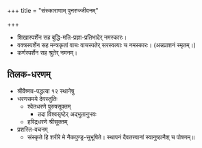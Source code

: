 +++
title = "संस्काराणाम् पुनरुज्जीवनम्"

+++

- शिखास्पर्शेन सह बुद्धि-मति-प्रज्ञा-प्रतिभादेर् नमस्कारः।
- वक्त्रस्पर्शेन सह मन्त्रकृतां वाचः वाचस्पतेर् सरस्वत्याः च नमस्कारः। (अन्नप्राशनं स्मृतम्।)
- कर्णस्पर्शेन सह श्रुतेर् नमनम्।

## तिलक-धरणम्

- श्रीवैष्णव-पद्धत्या १२ स्थानेषु
- धरणसमये देवस्तुतिः
  - श्वेतधरणे पुरुषसूक्तम्
    - तदा विश्वसृष्टेर् अद्भुतानुभवः
  - हरिद्रधरणे श्रीसूक्तम्
- प्रशस्ति-वचनम्
  - संस्कृते हि शरीरे मे नैकपुण्ड्र-सुभूषिते। स्थापनं दैवतत्त्वानां स्वानुष्ठानैश् च पोषणम्॥
